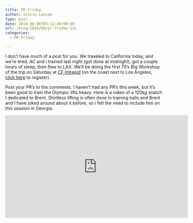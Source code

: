 ```yaml
---
title: PR Friday
author: Justin Lascek
type: post
date: 2010-08-06T05:12:40+00:00
url: /blog/2010/08/pr-friday-12/
categories:
  - PR Friday

---
```

I don&#8217;t have much of a post for you. We traveled to California today, and we&#8217;re tired. AC and I trained last night (got done at midnight), got a couple hours of sleep, then flew to LAX. We&#8217;ll be doing the first 70&#8217;s Big Workshop of the trip on Saturday at [CF Intrepid][1] (on the coast next to Los Angeles, [click here][2] to register).
  

  
Post your PR&#8217;s to the comments. I haven&#8217;t had any PR&#8217;s this week, but it&#8217;s been good to train the Olympic lifts heavy. Here is a video of a 120kg snatch I dedicated to Brent. Shirtless lifting is often done in training halls and Brent and I have joked around about it before, so I felt the need to include him on this session in Georgia.
  

  
<span class="embed-youtube" style="text-align:center; display: block;"><iframe class='youtube-player' type='text/html' width='584' height='329' src='https://www.youtube.com/embed/x2nkt_EMrUw?version=3&#038;rel=1&#038;fs=1&#038;autohide=2&#038;showsearch=0&#038;showinfo=1&#038;iv_load_policy=1&#038;wmode=transparent' allowfullscreen='true' style='border:0;'></iframe></span>

 [1]: http://www.crossfitintrepid.com/
 [2]: https://clients.mindbodyonline.com/asp/home.asp?studioid=8101

